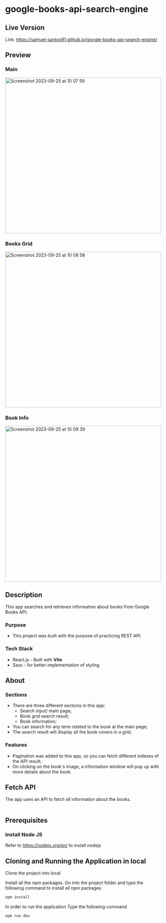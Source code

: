 # google-books-api-search-engine
## Live Version
Link: https://samuel-santos91.github.io/google-books-api-search-engine/

## Preview

### Main 
<img width="500" alt="Screenshot 2023-09-25 at 10 07 59" src="https://github.com/samuel-santos91/google-books-api-search-engine/assets/107240729/c69babf0-5fe6-4fff-8e4f-dd9c65d95dca">

### Books Grid
<img width="500" alt="Screenshot 2023-09-25 at 10 08 58" src="https://github.com/samuel-santos91/google-books-api-search-engine/assets/107240729/2da94e3a-64cd-43ff-9b5e-70cb02df12d1">

### Book Info
<img width="500" alt="Screenshot 2023-09-25 at 10 09 39" src="https://github.com/samuel-santos91/google-books-api-search-engine/assets/107240729/d0af01c8-7bb3-4c3e-9545-88eadc7ea012">

## Description 
This app searches and retrieves information about books from Google Books API;
### Purpose
* This project was built with the purpose of practicing REST API.
### Tech Stack
* React.js - Built with <strong>Vite</strong>
* Sass - for better implementation of styling

## About
### Sections
* There are three different sections in this app:
  * Search input/ main page;
  * Book grid search result;
  * Book information;
* You can search for any term related to the book at the main page;
* The search result will display all the book covers in a grid;
### Features
* Pagination was added to this app, so you can fetch different indexes of the API result;  
* On clicking on the book's image, a information window will pop up with more details about the book.

## Fetch API
The app uses an API to fetch all information about the books.<br><br>

## Prerequisites

### Install Node JS
Refer to https://nodejs.org/en/ to install nodejs

## Cloning and Running the Application in local

Clone the project into local

Install all the npm packages. Go into the project folder and type the following command to install all npm packages

```bash
npm install
```

In order to run the application Type the following command

```bash
npm run dev
```

